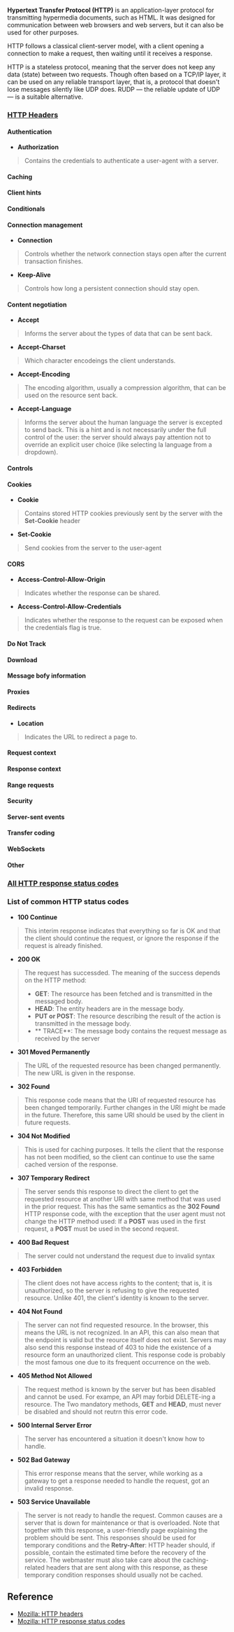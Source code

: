**Hypertext Transfer Protocol (HTTP)** is an application-layer protocol for transmitting hypermedia documents, such as HTML. It was designed for communication between web browsers and web servers, but it can also be used for other purposes. 

HTTP follows a classical client-server model, with a client opening a connection to make a request, then waiting until it receives a response.

HTTP is a stateless protocol, meaning that the server does not keep any data (state) between two requests. Though often based on a TCP/IP layer, it can be used on any reliable transport layer, that is, a protocol that doesn't lose messages silently like UDP does. RUDP — the reliable update of UDP — is a suitable alternative.

### [HTTP Headers](https://developer.mozilla.org/en-US/docs/Web/HTTP/Headers)

#### Authentication

- **Authorization**
> Contains the credentials to authenticate a user-agent with a server.

#### Caching

#### Client hints

#### Conditionals

#### Connection management

- **Connection**
> Controls whether the network connection stays open after the current transaction finishes.
- **Keep-Alive**
> Controls how long a persistent connection should stay open.

#### Content negotiation

- **Accept**
> Informs the server about the types of data that can be sent back.
- **Accept-Charset**
> Which character encodeings the client understands.
- **Accept-Encoding**
> The encoding algorithm, usually a compression algorithm, that can be used on the resource sent back.
- **Accept-Language**
> Informs the server about the human language the server is excepted to send back. This is a hint and is not necessarily under the full control of the user: the server should always pay attention not to override an explicit user choice (like selecting la language from a dropdown).

#### Controls

#### Cookies

- **Cookie**
> Contains stored HTTP cookies previously sent by the server with the **Set-Cookie** header
- **Set-Cookie**
> Send cookies from the server to the user-agent

#### CORS

- **Access-Control-Allow-Origin**
> Indicates whether the response can be shared.
- **Access-Control-Allow-Credentials**
> Indicates whether the response to the request can be exposed when the credentials flag is true.

#### Do Not Track

#### Download

#### Message bofy information

#### Proxies

#### Redirects

- **Location**
> Indicates the URL to redirect a page to.

#### Request context

#### Response context

#### Range requests

#### Security

#### Server-sent events

#### Transfer coding

#### WebSockets

#### Other

### [All HTTP response status codes](https://developer.mozilla.org/en-US/docs/Web/HTTP/Status)

### List of common HTTP status codes
- **100 Continue**
> This interim response indicates that everything so far is OK and that the client should continue the request, or ignore the response if the request is already finished.
- **200 OK**
> The request has successded. The meaning of the success depends on the HTTP method:
> - **GET**: The resource has been fetched and is transmitted in the messaged body.
> - **HEAD**: The entity headers are in the message body.
> - **PUT or POST**: The resource describing the result of the action is transmitted in the message body.
> - ** TRACE**: The message body contains the request message as received by the server
- **301 Moved Permanently**
> The URL of the requested resource has been changed permanently. The new URL is given in the response.
- **302 Found**
> This response code means that the URI of requested resource has been changed temporarily. Further changes in the URI might be made in the future. Therefore, this same URI should be used by the client in future requests.
- **304 Not Modified**
> This is used for caching purposes. It tells the client that the response has not been modified, so the client can continue to use the same cached version of the response.
- **307 Temporary Redirect**
> The server sends this response to direct the client to get the requested resource at another URI with same method that was used in the prior request. This has the same semantics as the **302 Found** HTTP response code, with the exception that the user agent must not change the HTTP method used: If a **POST** was used in the first request, a **POST** must be used in the second request.
- **400 Bad Request**
> The server could not understand the request due to invalid syntax
- **403 Forbidden**
> The client does not have access rights to the content; that is, it is unauthorized, so the server is refusing to give the requested resource. Unlike 401, the client's identity is known to the server.
- **404 Not Found**
> The server can not find requested resource. In the browser, this means the URL is not recognized. In an API, this can also mean that the endpoint is valid but the reource itself does not exist. Servers may also send this response instead of 403 to hide the existence of a resource form an unauthorized client. This response code is probably the most famous one due to its frequent occurrence on the web.
- **405 Method Not Allowed**
> The request method is known by the server but has been disabled and cannot be used. For exampe, an API may forbid DELETE-ing a resource. The Two mandatory methods, **GET** and **HEAD**, must never be disabled and should not reutrn this error code.
- **500 Internal Server Error**
> The server has encountered a situation it doesn't know how to handle.
- **502 Bad Gateway**
> This error response means that the server, while working as a gateway to get a response needed to handle the request, got an invalid response.
- **503 Service Unavailable**
> The server is not ready to handle the request. Common causes are a server that is down for maintenance or that is overloaded. Note that together with this response, a user-friendly page explaining the problem should be sent. This responses should be used for temporary conditions and the **Retry-After**: HTTP header should, if possible, contain the estimated time before the recovery of the service. The webmaster must also take care about the caching-related headers that are sent along with this response, as these temporary condition responses should usually not be cached.

## Reference

- [Mozilla: HTTP headers](https://developer.mozilla.org/en-US/docs/Web/HTTP/Headers)
- [Mozilla: HTTP response status codes](https://developer.mozilla.org/en-US/docs/Web/HTTP/Status)
